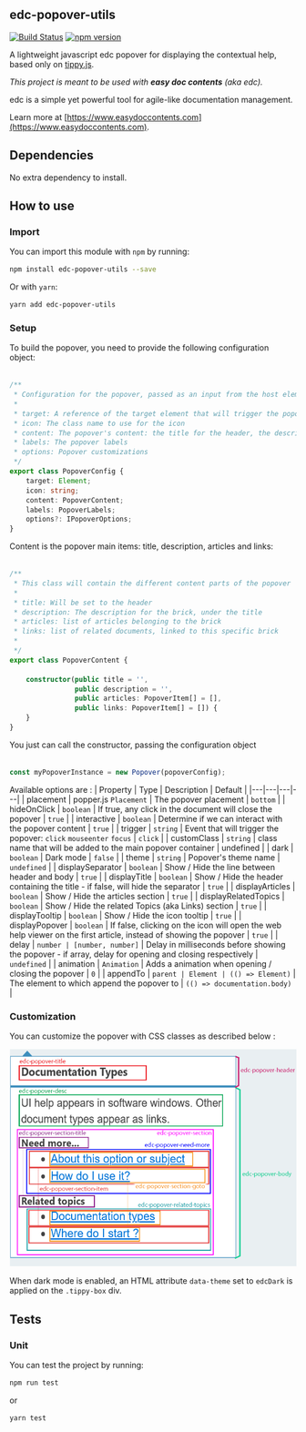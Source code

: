 ## edc-popover-utils

[![Build Status](https://travis-ci.org/tech-advantage/edc-popover-utils.svg?branch=master)](https://travis-ci.org/tech-advantage/edc-popover-utils)
[![npm version](https://badge.fury.io/js/edc-popover-utils.svg)](https://badge.fury.io/js/edc-popover-utils)

A lightweight javascript edc popover for displaying the contextual help, based only on [tippy.js](https://atomiks.github.io/tippyjs/).

_This project is meant to be used with **easy doc contents** (aka edc)._

edc is a simple yet powerful tool for agile-like documentation management.

Learn more at [https://www.easydoccontents.com](https://www.easydoccontents.com).

## Dependencies

No extra dependency to install.

## How to use

### Import

You can import this module with `npm` by running:
```bash
npm install edc-popover-utils --save
```

Or with `yarn`:
```bash
yarn add edc-popover-utils
```

### Setup

To build the popover, you need to provide the following configuration object:

```typescript

/**
 * Configuration for the popover, passed as an input from the host element
 *
 * target: A reference of the target element that will trigger the popover
 * icon: The class name to use for the icon
 * content: The popover's content: the title for the header, the description, articles and links for the body
 * labels: The popover labels
 * options: Popover customizations
 */
export class PopoverConfig {
    target: Element;
    icon: string;
    content: PopoverContent;
    labels: PopoverLabels;
    options?: IPopoverOptions;
}
```

Content is the popover main items: title, description, articles and links: 
```typescript

/**
 * This class will contain the different content parts of the popover
 *
 * title: Will be set to the header
 * description: The description for the brick, under the title
 * articles: list of articles belonging to the brick
 * links: list of related documents, linked to this specific brick
 *
 */
export class PopoverContent {

    constructor(public title = '',
                public description = '',
                public articles: PopoverItem[] = [],
                public links: PopoverItem[] = []) {
    }
}

```
You just can call the constructor, passing the configuration object

```javascript

const myPopoverInstance = new Popover(popoverConfig);

```

Available options are :
| Property | Type | Description | Default |
|---|---|---|---|
| placement | popper.js `Placement` | The popover placement | `bottom` |
| hideOnClick | `boolean` | If true, any click in the document will close the popover | `true` |
| interactive | `boolean` | Determine if we can interact with the popover content | `true` |
| trigger | `string` | Event that will trigger the popover: `click` `mouseenter` `focus` | `click` |
| customClass | `string` | class name that will be added to the main popover container | undefined |
| dark | `boolean` | Dark mode | `false` |
| theme | `string` | Popover's theme name | `undefined` |
| displaySeparator | `boolean` | Show / Hide the line between header and body | `true` |
| displayTitle | `boolean` | Show / Hide the header containing the title - if false, will hide the separator | `true` |
| displayArticles | `boolean` | Show / Hide the articles section | `true` |
| displayRelatedTopics | `boolean` | Show / Hide the related Topics (aka Links) section | `true` |
| displayTooltip | `boolean` | Show / Hide the icon tooltip | `true` |
| displayPopover | `boolean` | If false, clicking on the icon will open the web help viewer on the first article, instead of showing the popover | `true` |
| delay | `number | [number, number]` | Delay in milliseconds before showing the popover - if array, delay for opening and closing respectively | `undefined` |
| animation | `Animation` | Adds a animation when opening / closing the popover | `0` |
| appendTo | `parent | Element | (() => Element)` | The element to which append the popover to | `(() => documentation.body)` |

### Customization

You can customize the popover with CSS classes as described below :

![CSS Classes](./CSSClasses.png)

When dark mode is enabled, an HTML attribute `data-theme` set to `edcDark` is applied on the `.tippy-box` div.

## Tests

### Unit

You can test the project by running:
```bash
npm run test
```
or
```bash
yarn test
```
